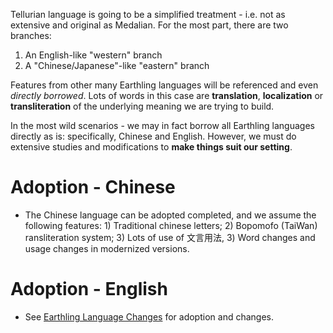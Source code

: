 Tellurian language is going to be a simplified treatment - i.e. not as extensive and original as Medalian. For the most part, there are two branches: 

1. An English-like "western" branch
2. A "Chinese/Japanese"-like "eastern" branch

Features from other many Earthling languages will be referenced and even *directly borrowed*. Lots of words in this case are **translation**, **localization** or **transliteration** of the underlying meaning we are trying to build.

In the most wild scenarios - we may in fact borrow all Earthling languages directly as is: specifically, Chinese and English. However, we must do extensive studies and modifications to **make things suit our setting**.

# Adoption - Chinese

* The Chinese language can be adopted completed, and we assume the following features: 1) Traditional chinese letters; 2) Bopomofo (TaiWan) ransliteration system; 3) Lots of use of 文言用法, 3) Word changes and usage changes in modernized versions.

# Adoption - English

* See [Earthling Language Changes](https://github.com/Charles-Zhang-Project-Nine/TellurianLanguage/blob/main/Studies/Earthling%20Language%20Changes.md) for adoption and changes.
